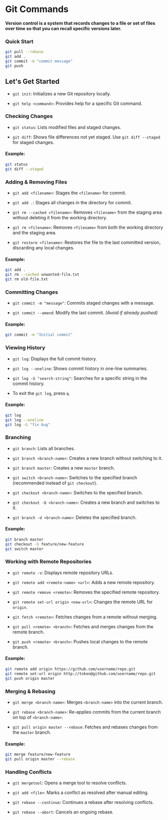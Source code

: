 # Git Commands  
**Version control is a system that records changes to a file or set of files over time so that you can recall specific versions later.**

### Quick Start

```bash
git pull --rebase
git add .
git commit -m "commit message"
git push
```

## Let's Get Started

- `git init`: Initializes a new Git repository locally.

- `git help <command>`: Provides help for a specific Git command.

### Checking Changes

- `git status`: Lists modified files and staged changes.

- `git diff`: Shows file differences not yet staged. Use `git diff --staged` for staged changes.

#### Example:
```bash
git status
git diff --staged
```

### Adding & Removing Files

- `git add <filename>`: Stages the `<filename>` for commit.

- `git add .`: Stages all changes in the directory for commit.

- `git rm --cached <filename>`: Removes `<filename>` from the staging area without deleting it from the working directory.

- `git rm <filename>`: Removes `<filename>` from both the working directory and the staging area.

- `git restore <filename>`: Restores the file to the last committed version, discarding any local changes.

#### Example:
```bash
git add .
git rm --cached unwanted-file.txt
git rm old-file.txt
```

### Committing Changes

- `git commit -m "message"`: Commits staged changes with a message.

- `git commit --amend`: Modify the last commit. *(Avoid if already pushed)*

#### Example:
```bash
git commit -m "Initial commit"
```

### Viewing History

- `git log`: Displays the full commit history.

- `git log --oneline`: Shows commit history in one-line summaries.

- `git log -G "search-string"`: Searches for a specific string in the commit history.

- To exit the `git log`, press `q`.

#### Example:
```bash
git log
git log --oneline
git log -G "fix bug"
```

### Branching

- `git branch`: Lists all branches.

- `git branch <branch-name>`: Creates a new branch without switching to it.

- `git branch master`: Creates a new `master` branch.

- `git switch <branch-name>`: Switches to the specified branch (recommended instead of `git checkout`).

- `git checkout <branch-name>`: Switches to the specified branch.

- `git checkout -b <branch-name>`: Creates a new branch and switches to it.

- `git branch -d <branch-name>`: Deletes the specified branch.

#### Example:
```bash
git branch master
git checkout -b feature/new-feature
git switch master
```

### Working with Remote Repositories

- `git remote -v`: Displays remote repository URLs.

- `git remote add <remote-name> <url>`: Adds a new remote repository.

- `git remote remove <remote>`: Removes the specified remote repository.

- `git remote set-url origin <new-url>`: Changes the remote URL for `origin`.

- `git fetch <remote>`: Fetches changes from a remote without merging.

- `git pull <remote> <branch>`: Fetches and merges changes from the remote branch.

- `git push <remote> <branch>`: Pushes local changes to the remote branch.

#### Example:
```bash
git remote add origin https://github.com/username/repo.git
git remote set-url origin http://token@github.com/username/repo.git
git push origin master
```

### Merging & Rebasing

- `git merge <branch-name>`: Merges `<branch-name>` into the current branch.

- `git rebase <branch-name>`: Re-applies commits from the current branch on top of `<branch-name>`.

- `git pull origin master --rebase`: Fetches and rebases changes from the `master` branch.

#### Example:
```bash
git merge feature/new-feature
git pull origin master --rebase
```

### Handling Conflicts

- `git mergetool`: Opens a merge tool to resolve conflicts.

- `git add <file>`: Marks a conflict as resolved after manual editing.

- `git rebase --continue`: Continues a rebase after resolving conflicts.

- `git rebase --abort`: Cancels an ongoing rebase.

